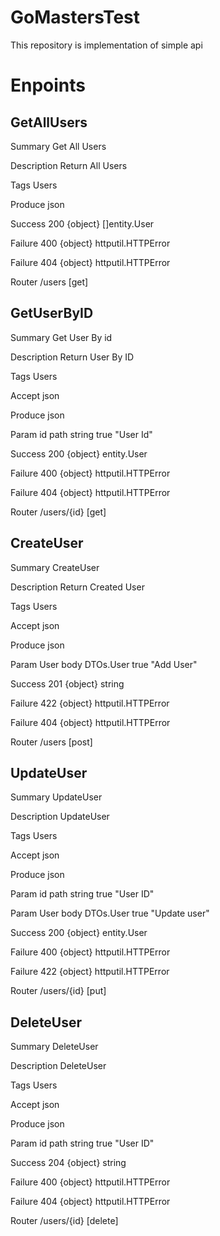 # GoMastersTest
This repository is implementation of simple api
# Enpoints
## GetAllUsers

Summary      Get All Users
 
Description  Return All Users
 
Tags         Users
 
Produce      json
 
Success      200  {object}  []entity.User
 
Failure      400  {object}  httputil.HTTPError
 
Failure      404  {object}  httputil.HTTPError
 
 Router /users [get]

## GetUserByID
Summary      Get User By id

Description  Return User By ID

Tags         Users

Accept       json

Produce      json

Param        id path string  true  "User Id"

Success      200  {object}  entity.User

Failure      400  {object}  httputil.HTTPError

Failure      404  {object}  httputil.HTTPError

Router /users/{id} [get]

## CreateUser 
Summary CreateUser

Description  Return Created User

Tags         Users

Accept       json

Produce      json

Param        User  body     DTOs.User  true  "Add User"

Success      201  {object}  string

Failure      422  {object}  httputil.HTTPError

Failure      404  {object}  httputil.HTTPError

Router /users [post]

## UpdateUser 
 Summary      UpdateUser
 
 Description  UpdateUser
 
 Tags         Users
 
 Accept       json
 
 Produce      json
 
 Param        id    path     string  true  "User ID"
 
 Param        User  body     DTOs.User  true  "Update user"
 
 Success      200  {object}  entity.User
 
 Failure      400  {object}  httputil.HTTPError
 
 Failure      422  {object}  httputil.HTTPError
 
 Router       /users/{id} [put]
 
 ## DeleteUser 
 Summary 	 DeleteUser
 
 Description  DeleteUser
 
 Tags         Users
 
 Accept       json
 
 Produce      json
 
 Param        id   path      string  true  "User ID"
 
 Success      204  {object}  string
 
 Failure      400  {object}  httputil.HTTPError
 
 Failure      404  {object}  httputil.HTTPError
 
 Router /users/{id} [delete]
